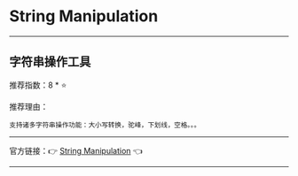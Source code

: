 # String Manipulation

---

## 字符串操作工具

推荐指数：8 * ⭐

推荐理由：

    支持诸多字符串操作功能：大小写转换，驼峰，下划线，空格。。。

---



官方链接：👉 [String Manipulation](
https://plugins.jetbrains.com/plugin/2162-string-manipulation
) 👈



---























